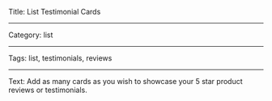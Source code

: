 Title: List Testimonial Cards

---

Category: list

---

Tags: list, testimonials, reviews

---

Text: Add as many cards as you wish to showcase your 5 star product reviews or testimonials.
